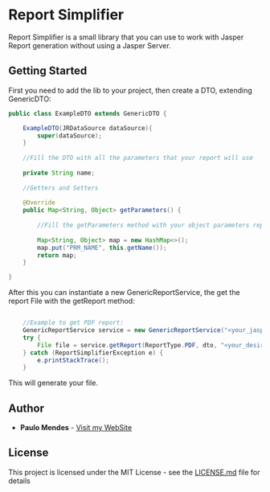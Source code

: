 # Report Simplifier

Report Simplifier is a small library that you can use to work with Jasper Report generation without using a Jasper Server.

## Getting Started

First you need to add the lib to your project, then create a DTO, extending GenericDTO:

```java
public class ExampleDTO extends GenericDTO {

    ExampleDTO(JRDataSource dataSource){
        super(dataSource);
    }
    
    //Fill the DTO with all the parameters that your report will use
    
    private String name;
    
    //Getters and Setters
    
    @Override
    public Map<String, Object> getParameters() {
    
        //Fill the getParameters method with your object parameters representation
        
        Map<String, Object> map = new HashMap<>();
        map.put("PRM_NAME", this.getName());
        return map;
    }

}
```

After this you can instantiate a new GenericReportService, the get the report File with the getReport method:

```java

    //Example to get PDF report:
    GenericReportService service = new GenericReportService("<your_jasper_file_path>");
    try {
        File file = service.getReport(ReportType.PDF, dto, "<your_desired_save_location");
    } catch (ReportSimplifierException e) {
        e.printStackTrace();
    }
```

This will generate your file.

## Author

* **Paulo Mendes** - [Visit my WebSite](https://paulomendes.dev)

## License

This project is licensed under the MIT License - see the [LICENSE.md](LICENSE.md) file for details
